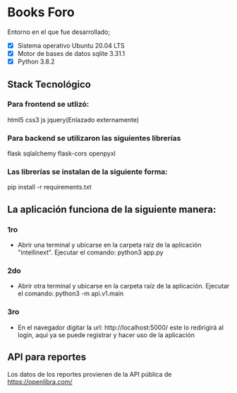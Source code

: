 # Books Foro
Entorno en el que fue desarrollado;

* [x]  Sistema operativo Ubuntu 20.04 LTS
* [x]  Motor de bases de datos sqlite 3.31.1
* [x]  Python 3.8.2

## Stack Tecnológico

### Para frontend se utlizó:
html5 
css3
js 
jquery(Enlazado externamente)

### Para backend se utilizaron las siguientes librerías
flask
sqlalchemy
flask-cors
openpyxl

###  Las librerías se instalan de la siguiente forma:

pip install -r requirements.txt

## La aplicación funciona de la siguiente manera:

### 1ro 
- Abrir una terminal y ubicarse en la carpeta raíz de la aplicación "intellinext". 
  Ejecutar el comando: python3 app.py

### 2do
 - Abrir otra terminal y ubicarse en la carpeta raíz de la aplicación. 
   Ejecutar el comando: python3 -m api.v1.main 

### 3ro
- En el navegador digitar la url: http://localhost:5000/  este lo redirigirá al login, aquí ya se puede registrar y hacer uso de la aplicación

## API para reportes

Los datos de los reportes provienen de la API pública de https://openlibra.com/